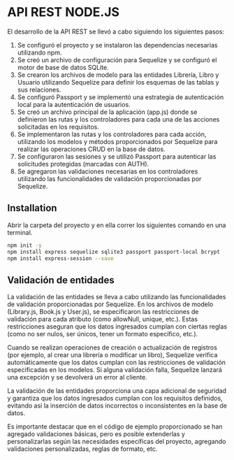 # API REST NODE.JS

El desarrollo de la API REST se llevó a cabo siguiendo los siguientes pasos:

1. Se configuró el proyecto y se instalaron las dependencias necesarias utilizando npm.
2. Se creó un archivo de configuración para Sequelize y se configuró el motor de base de datos SQLite.
3. Se crearon los archivos de modelo para las entidades Librería, Libro y Usuario utilizando Sequelize para definir los esquemas de las tablas y sus relaciones.
4. Se configuró Passport y se implementó una estrategia de autenticación local para la autenticación de usuarios.
5. Se creó un archivo principal de la aplicación (app.js) donde se definieron las rutas y los controladores para cada una de las acciones solicitadas en los requisitos.
6. Se implementaron las rutas y los controladores para cada acción, utilizando los modelos y métodos proporcionados por Sequelize para realizar las operaciones CRUD en la base de datos.
7. Se configuraron las sesiones y se utilizó Passport para autenticar las solicitudes protegidas (marcadas con AUTH).
8. Se agregaron las validaciones necesarias en los controladores utilizando las funcionalidades de validación proporcionadas por Sequelize.

## Installation

Abrir la carpeta del proyecto y en ella correr los siguientes comando en una terminal.

```bash
npm init -y
npm install express sequelize sqlite3 passport passport-local bcrypt
npm install express-session --save

```

## Validación de entidades

La validación de las entidades se lleva a cabo utilizando las funcionalidades de validación proporcionadas por Sequelize. En los archivos de modelo (Library.js, Book.js y User.js), se especificaron las restricciones de validación para cada atributo (como allowNull, unique, etc.). Estas restricciones aseguran que los datos ingresados cumplan con ciertas reglas (como no ser nulos, ser únicos, tener un formato específico, etc.).

Cuando se realizan operaciones de creación o actualización de registros (por ejemplo, al crear una librería o modificar un libro), Sequelize verifica automáticamente que los datos cumplan con las restricciones de validación especificadas en los modelos. Si alguna validación falla, Sequelize lanzará una excepción y se devolverá un error al cliente.

La validación de las entidades proporciona una capa adicional de seguridad y garantiza que los datos ingresados cumplan con los requisitos definidos, evitando así la inserción de datos incorrectos o inconsistentes en la base de datos.

Es importante destacar que en el código de ejemplo proporcionado se han agregado validaciones básicas, pero es posible extenderlas y personalizarlas según las necesidades específicas del proyecto, agregando validaciones personalizadas, reglas de formato, etc.
